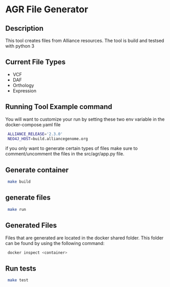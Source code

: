 # AGR File Generator

## Description

This tool creates files from Alliance resources. The tool is build and testsed with python 3

## Current File Types

- VCF
- DAF
- Orthology
- Expression

## Running Tool Example command

You will want to customize your run by setting these two env variable in the docker-compose.yaml file

```bash
 ALLIANCE_RELEASE='2.3.0'
 NEO4J_HOST=build.alliancegenome.org
```

if you only want to generate certain types of files make sure to comment/uncomment the files in the src/agr/app.py file.

## Generate container

```bash
 make build
```

## generate files

```bash
 make run
```

## Generated Files

Files that are generated are located in the docker shared folder. This folder can be found by using the following command:

```bash
 docker inspect <container>
```

## Run tests

```bash
 make test
```
